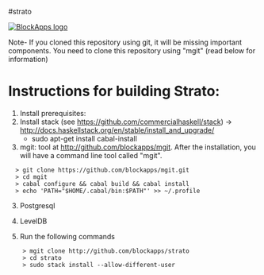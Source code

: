 #strato

[![BlockApps logo](http://blockapps.net/img/logo_cropped.png)](http://blockapps.net)

Note- If you cloned this repository using git, it will be missing important components.  You need to clone this repository using "mgit" (read below for information)

Instructions for building Strato:
====================================

1. Install prerequisites:
  1. Install stack (see https://github.com/commercialhaskell/stack) -> http://docs.haskellstack.org/en/stable/install_and_upgrade/
     * sudo apt-get install cabal-install
  2. mgit: tool at http://github.com/blockapps/mgit.  After the installation, you will have a command line tool called "mgit".
```
  > git clone https://github.com/blockapps/mgit.git
  > cd mgit
  > cabal configure && cabal build && cabal install
  > echo 'PATH="$HOME/.cabal/bin:$PATH"' >> ~/.profile
```  
  3. Postgresql
  4. LevelDB

2. Run the following commands

```
    > mgit clone http://github.com/blockapps/strato
    > cd strato
    > sudo stack install --allow-different-user
```
